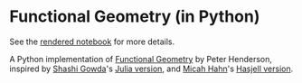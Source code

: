 # Functional Geometry (in Python)

See the [rendered notebook](https://mapio.github.io/programming-with-escher/) for more details.

A Python implementation of [Functional Geometry](https://eprints.soton.ac.uk/257577/1/funcgeo2.pdf) by Peter Henderson, inspired by [Shashi Gowda](https://github.com/shashi)'s [Julia version](https://shashi.github.io/ijulia-notebooks/funcgeo/),
and [Micah Hahn](https://github.com/micahhahn)'s [Hasjell version](https://github.com/micahhahn/FunctionalGeometry).

